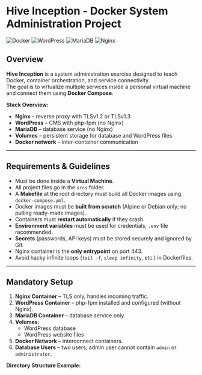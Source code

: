 # Hive Inception - Docker System Administration Project

![Docker](https://img.shields.io/badge/Docker-Blue) ![WordPress](https://img.shields.io/badge/WordPress-Blueviolet) ![MariaDB](https://img.shields.io/badge/MariaDB-Blue) ![Nginx](https://img.shields.io/badge/Nginx-Lightgrey)

## Overview

**Hive Inception** is a system administration exercise designed to teach Docker, container orchestration, and service connectivity.  
The goal is to virtualize multiple services inside a personal virtual machine and connect them using **Docker Compose**.

**Stack Overview:**

- **Nginx** – reverse proxy with TLSv1.2 or TLSv1.3
- **WordPress** – CMS with php-fpm (no Nginx)
- **MariaDB** – database service (no Nginx)
- **Volumes** – persistent storage for database and WordPress files
- **Docker network** – inter-container communication

---

## Requirements & Guidelines

- Must be done inside a **Virtual Machine**.
- All project files go in the `srcs` folder.
- A **Makefile** at the root directory must build all Docker images using `docker-compose.yml`.
- Docker images must be **built from scratch** (Alpine or Debian only; no pulling ready-made images).
- Containers must **restart automatically** if they crash.
- **Environment variables** must be used for credentials; `.env` file recommended.
- **Secrets** (passwords, API keys) must be stored securely and ignored by Git.
- Nginx container is the **only entrypoint** on port 443.
- Avoid hacky infinite loops (`tail -f`, `sleep infinity`, etc.) in Dockerfiles.

---

## Mandatory Setup

1. **Nginx Container** – TLS only, handles incoming traffic.
2. **WordPress Container** – php-fpm installed and configured (without Nginx).
3. **MariaDB Container** – database service only.
4. **Volumes**:
   - WordPress database
   - WordPress website files
5. **Docker Network** – interconnect containers.
6. **Database Users** – two users; admin user cannot contain `admin` or `administrator`.

**Directory Structure Example:**

